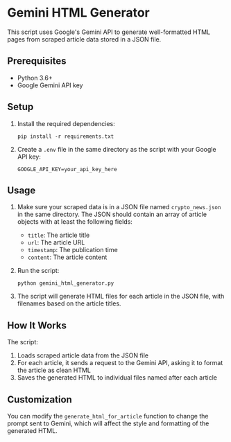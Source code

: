 # Gemini HTML Generator

This script uses Google's Gemini API to generate well-formatted HTML pages from scraped article data stored in a JSON file.

## Prerequisites

- Python 3.6+
- Google Gemini API key

## Setup

1. Install the required dependencies:
   ```
   pip install -r requirements.txt
   ```

2. Create a `.env` file in the same directory as the script with your Google API key:
   ```
   GOOGLE_API_KEY=your_api_key_here
   ```

## Usage

1. Make sure your scraped data is in a JSON file named `crypto_news.json` in the same directory.
   The JSON should contain an array of article objects with at least the following fields:
   - `title`: The article title
   - `url`: The article URL
   - `timestamp`: The publication time
   - `content`: The article content

2. Run the script:
   ```
   python gemini_html_generator.py
   ```

3. The script will generate HTML files for each article in the JSON file, with filenames based on the article titles.

## How It Works

The script:
1. Loads scraped article data from the JSON file
2. For each article, it sends a request to the Gemini API, asking it to format the article as clean HTML
3. Saves the generated HTML to individual files named after each article

## Customization

You can modify the `generate_html_for_article` function to change the prompt sent to Gemini, which will affect the style and formatting of the generated HTML. 